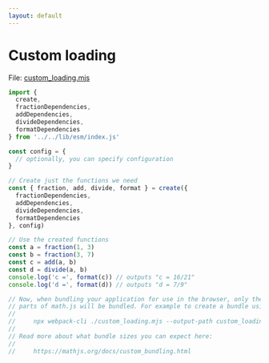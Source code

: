 ```yaml
---
layout: default
---
```


# Custom loading

File: [custom_loading.mjs](custom_loading.mjs)

```mjs
import {
  create,
  fractionDependencies,
  addDependencies,
  divideDependencies,
  formatDependencies
} from '../../lib/esm/index.js'

const config = {
  // optionally, you can specify configuration
}

// Create just the functions we need
const { fraction, add, divide, format } = create({
  fractionDependencies,
  addDependencies,
  divideDependencies,
  formatDependencies
}, config)

// Use the created functions
const a = fraction(1, 3)
const b = fraction(3, 7)
const c = add(a, b)
const d = divide(a, b)
console.log('c =', format(c)) // outputs "c = 16/21"
console.log('d =', format(d)) // outputs "d = 7/9"

// Now, when bundling your application for use in the browser, only the used
// parts of math.js will be bundled. For example to create a bundle using Webpack:
//
//     npx webpack-cli ./custom_loading.mjs --output-path custom_loading_bundle --mode=production
//
// Read more about what bundle sizes you can expect here:
//
//     https://mathjs.org/docs/custom_bundling.html

```

<!-- Note: This file is automatically generated. Changes made in this file will be overridden. -->

